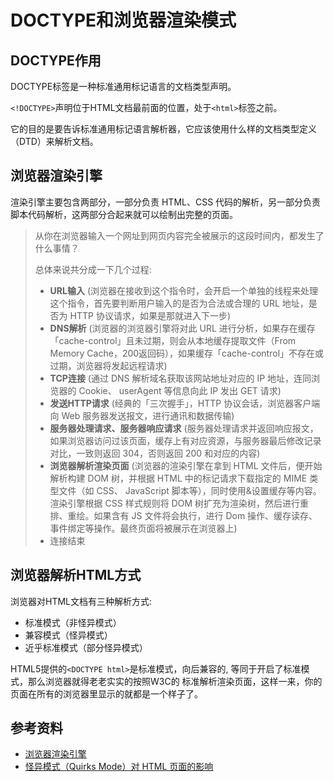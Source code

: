 # DOCTYPE和浏览器渲染模式

## DOCTYPE作用

DOCTYPE标签是一种标准通用标记语言的文档类型声明。

`<!DOCTYPE>`声明位于HTML文档最前面的位置，处于`<html>`标签之前。

它的目的是要告诉标准通用标记语言解析器，它应该使用什么样的文档类型定义（DTD）来解析文档。

## 浏览器渲染引擎

渲染引擎主要包含两部分，一部分负责 HTML、CSS 代码的解析，另一部分负责脚本代码解析，这两部分合起来就可以绘制出完整的页面。

> 从你在浏览器输入一个网址到网页内容完全被展示的这段时间内，都发生了什么事情？
>
> 总体来说共分成一下几个过程:
>
> - **URL输入** (浏览器在接收到这个指令时，会开启一个单独的线程来处理这个指令，首先要判断用户输入的是否为合法或合理的 URL 地址，是否为 HTTP 协议请求，如果是那就进入下一步)
> - **DNS解析** (浏览器的浏览器引擎将对此 URL 进行分析，如果存在缓存「cache-control」且未过期，则会从本地缓存提取文件（From Memory Cache，200返回码），如果缓存「cache-control」不存在或过期，浏览器将发起远程请求)
> - **TCP连接** (通过 DNS 解析域名获取该网站地址对应的 IP 地址，连同浏览器的 Cookie、 userAgent 等信息向此 IP 发出 GET 请求)
> - **发送HTTP请求** (经典的「三次握手」，HTTP 协议会话，浏览器客户端向 Web 服务器发送报文，进行通讯和数据传输)
> - **服务器处理请求、服务器响应请求** (服务器处理请求并返回响应报文，如果浏览器访问过该页面，缓存上有对应资源，与服务器最后修改记录对比，一致则返回 304，否则返回 200 和对应的内容)
> - **浏览器解析渲染页面** (浏览器的渲染引擎在拿到 HTML 文件后，便开始解析构建 DOM 树，并根据 HTML 中的标记请求下载指定的 MIME 类型文件（如 CSS、 JavaScript 脚本等），同时使用&设置缓存等内容。渲染引擎根据 CSS 样式规则将 DOM 树扩充为渲染树，然后进行重排、重绘。如果含有 JS 文件将会执行，进行 Dom 操作、缓存读存、事件绑定等操作。最终页面将被展示在浏览器上)
> - 连接结束



## 浏览器解析HTML方式

 浏览器对HTML文档有三种解析方式:

- 标准模式（非怪异模式）
- 兼容模式（怪异模式）
- 近乎标准模式（部分怪异模式）

HTML5提供的`<DOCTYPE html>`是标准模式，向后兼容的, 等同于开启了标准模式，那么浏览器就得老老实实的按照W3C的 标准解析渲染页面，这样一来，你的页面在所有的浏览器里显示的就都是一个样子了。

## 参考资料

* [浏览器渲染引擎](<https://juejin.im/post/5ac45882518825558723c4fd>)
* [怪异模式（Quirks Mode）对 HTML 页面的影响](<https://www.ibm.com/developerworks/cn/web/1310_shatao_quirks/>)